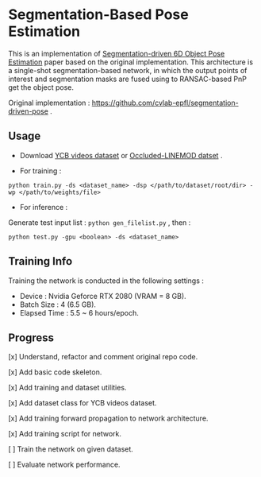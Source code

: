 # Segmentation-Based Pose Estimation

This is an implementation of [Segmentation-driven 6D Object Pose Estimation](https://arxiv.org/abs/1812.02541) paper based on the original implementation. This architecture is a single-shot segmentation-based network, in which the output points of interest and segmentation masks are fused using to RANSAC-based PnP  get the object pose.

Original implementation : https://github.com/cvlab-epfl/segmentation-driven-pose . 

## Usage

- Download [YCB videos dataset](https://rse-lab.cs.washington.edu/projects/posecnn/) or [Occluded-LINEMOD datset](https://hci.iwr.uni-heidelberg.de/vislearn/iccv2015-occlusion-challenge/) .

- For training :

```
python train.py -ds <dataset_name> -dsp </path/to/dataset/root/dir> -wp </path/to/weights/file>
```

- For inference :

Generate test input list : 
`python gen_filelist.py` ,
then :
```
python test.py -gpu <boolean> -ds <dataset_name>
```

## Training Info

Training the network is conducted in the following settings :

- Device : Nvidia Geforce RTX 2080 (VRAM = 8 GB).
- Batch Size : 4 (6.5 GB).
- Elapsed Time : 5.5 ~ 6 hours/epoch.

## Progress

[x] Understand, refactor and comment original repo code.

[x] Add basic code skeleton.

[x] Add training and dataset utilities.

[x] Add dataset class for YCB videos dataset.

[x] Add training forward propagation to network architecture.

[x] Add training script for network.

[ ] Train the network on given dataset.

[ ] Evaluate network performance.